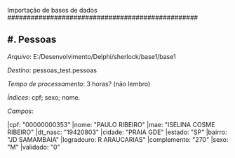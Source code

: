 Importação de bases de dados
#################################################


#. Pessoas
------------------

*Arquivo*: E:/Desenvolvimento/Delphi/sherlock/base1/base1

*Destino*: pessoas_test.pessoas

*Tempo de processamento*: 3 horas? (não lembro)

*Índices*: cpf; sexo; nome.

*Campos*: 

|cpf: "00000000353"
|nome: "PAULO RIBEIRO"
|mae: "ISELINA COSME RIBEIRO"
|dt_nasc: "19420803"
|cidade: "PRAIA GDE"
|estado: "SP"
|bairro: "JD SAMAMBAIA"
|logradouro: R ARAUCARIAS"
|complemento: "270"
|sexo: "M"
|validado: "0"
